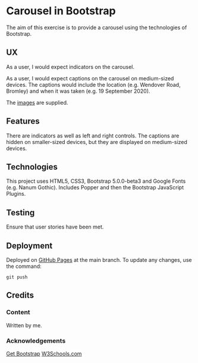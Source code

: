 # Carousel in Bootstrap

The aim of this exercise is to provide a carousel using the technologies of Bootstrap.

## UX

As a user, I would expect indicators on the carousel.

As a user, I would expect captions on the carousel on medium-sized devices.  The captions would include the location (e.g. Wendover Road, Bromley) and when it was taken (e.g. 19 September 2020).

The [images](images/) are supplied.

## Features

There are indicators as well as left and right controls.  The captions are hidden on smaller-sized devices, but they are displayed on medium-sized devices.

## Technologies

This project uses HTML5, CSS3, Bootstrap 5.0.0-beta3 and Google Fonts (e.g. Nanum Gothic).  Includes Popper and then the Bootstrap JavaScript Plugins.

## Testing

Ensure that user stories have been met.

## Deployment

Deployed on [GitHub Pages](https://derektypist.github.io/carousel-in-bootstrap) at the main branch.  To update any changes, use the command:

    git push

## Credits

### Content

Written by me.

### Acknowledgements

[Get Bootstrap](https://www.getbootstrap.com)
[W3Schools.com](https://www.w3schools.com)